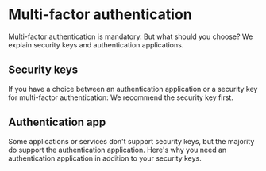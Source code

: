 # Multi-factor authentication
Multi-factor authentication is mandatory. But what should you choose?
We explain security keys and authentication applications.
## Security keys
If you have a choice between an authentication application or a security key for multi-factor authentication: We recommend the security key first.
## Authentication app
Some applications or services don't support security keys, but the majority do support the authentication application. Here's why you need an authentication application in addition to your security keys.
